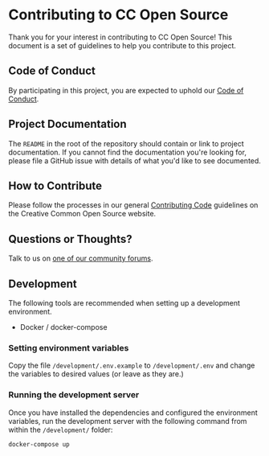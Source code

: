 # Contributing to CC Open Source

Thank you for your interest in contributing to CC Open Source! This document is
a set of guidelines to help you contribute to this project.


## Code of Conduct

By participating in this project, you are expected to uphold our [Code of
Conduct][code_of_conduct].

[code_of_conduct]: https://opensource.creativecommons.org/community/code-of-conduct/


## Project Documentation

The `README` in the root of the repository should contain or link to project
documentation. If you cannot find the documentation you're looking for, please
file a GitHub issue with details of what you'd like to see documented.


## How to Contribute

Please follow the processes in our general [Contributing Code][contributing]
guidelines on the Creative Common Open Source website.

[contributing]: https://opensource.creativecommons.org/contributing-code/


## Questions or Thoughts?

Talk to us on [one of our community forums][community].

[community]: https://opensource.creativecommons.org/community/


## Development

The following tools are recommended when setting up a development environment.

- Docker / docker-compose


### Setting environment variables

Copy the file `/development/.env.example` to `/development/.env` and change the variables to desired values (or leave as they are.)


### Running the development server

Once you have installed the dependencies and configured the environment variables, run the development server with the following command from within the `/development/` folder:

```sh
docker-compose up
```
